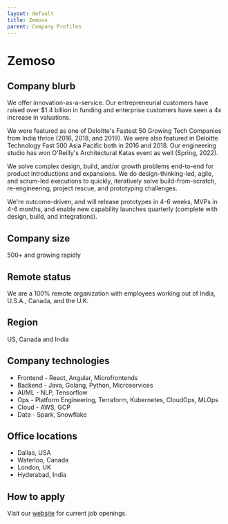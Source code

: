 ```yaml
---
layout: default
title: Zemoso
parent: Company Profiles
---
```


# Zemoso

## Company blurb

We offer innovation-as-a-service. Our entrepreneurial customers have raised over $1.4 billion in funding and enterprise customers have seen a 4x increase in valuations. 

We were featured as one of Deloitte's Fastest 50 Growing Tech Companies from India thrice (2016, 2018, and 2019). We were also featured in Deloitte Technology Fast 500 Asia Pacific both in 2016 and 2018. Our engineering studio has won O'Reilly's Architectural Katas event as well (Spring, 2022).

We solve complex design, build, and/or growth problems end-to-end for product introductions and expansions. We do design-thinking-led, agile, and scrum-led executions to quickly, iteratively solve build-from-scratch, re-engineering, project rescue, and prototyping challenges. 

We're outcome-driven, and will release prototypes in 4-6 weeks, MVPs in 4-6 months, and enable new capability launches quarterly (complete with design, build, and integrations). 

## Company size

500+ and growing rapidly

## Remote status

We are a 100% remote organization with employees working out of India, U.S.A., Canada, and the U.K. 

## Region

US, Canada and India

## Company technologies

- Frontend - React, Angular, Microfrontends
- Backend - Java, Golang, Python, Microservices
- AI/ML - NLP, Tensorflow
- Ops - Platform Engineering, Terraform, Kubernetes, CloudOps, MLOps
- Cloud - AWS, GCP
- Data - Spark, Snowflake


## Office locations

- Dallas, USA
- Waterloo, Canada
- London, UK
- Hyderabad, India


## How to apply

Visit our [website](https://www.zemosolabs.com/open-positions) for current job openings.
